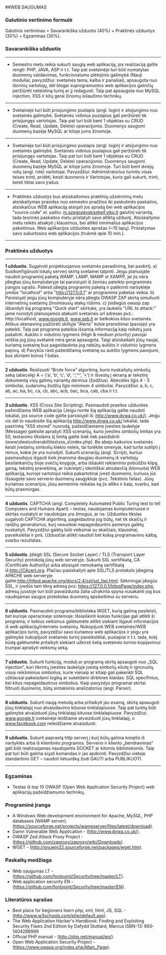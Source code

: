 ##WEB SAUGUMAS

### Galutinio vertinimo formulė

Galutinis vertinimas = Savarankiška užduotis (40%) + Praktinės užduotys (30%) + Egzaminas (30%). </li>


### Savarankiška užduotis

___
- Semestro metu reikia sukurti saugią web aplikaciją, jos realizaciją galite rengti: PHP, JAVA, ASP ir t.t. Taip pat svetainėje turi būti numatytas duomenų validavimas, funkcionalumo plėtojimo galimybė (Nauji moduliai, pavyzdžiui: svetainės tema, kalba ir panašiai), apsaugota nuo išorinių vartotojų, dėl blogai suprogramuotos web aplikacijos galinčių peržiūrėti neleistiną turinį ar jį redaguoti. Taip pat apsaugota nuo MySQL injection, XSS ir kitų gerai žinomų isilaužimo technikų.

___

- Svetainėje turi būti prisijungimo puslapis (angl. login) ir atsijungimo nuo svetainės galimybė. Svetainės vidinius puslapius gali peržiūreti tik prisijungęs vartotojas. Taip pat turi būti bent 1 objektas su CRUD (Create, Read, Update, Delete) operacijomis. Duomenys saugomi duomenų bazėje MySQL ar kitoje jums žinomoje.

___

- Svetainėje turi būti prisijungimo puslapis (angl. login) ir atsijungimo nuo svetainės galimybė. Svetainės vidinius puslapius gali peržiūreti tik prisijungęs vartotojas. Taip pat turi būti bent 1 objektas su CRUD (Create, Read, Update, Delete) operacijomis. Duomenys saugomi duomenų bazėje MySQL ar kitoje jums žinomoje. Turi būti bent dviejų rolių (angl. role) vartotojai. Pavyzdžiui: Administratorius turintis visas teises trinti, pridėti, keisti duomenis ir Vartotojas, kuris gali sukurti, trinti, keisti tiktai savo įrašus.

____

- Praktinės užduotys bus atsiskaitomos praktinių užsiėmimų metu atsiskaitymas prasides nuo semestro pradžios iki paskutinės paskaitos, atsiskaičius WEB aplikaciją atsiųsti jos aprašą bei web aplikacijos "source code" el. paštu: m.gzegozevskis@eif.viko.lt galutinį variantą, tada teorinės paskaitos metu pristatyti savo atliktą užduotį. Atsiskaitymo metu reikės atsakyti į klausimus, bei atlikti minimalius aplikacijos pakeitimus. Web aplikacijos užduoties aprašas (~15 lapų). Pristatymas savo sukurtosios web aplikacijos (trukmė apie 10 min.). 

___

### Praktinės užduotys

___
**1 užduotis**. Sugalvoti projektuojamos svetainės pavadinimą, bei paskirtį. 
a) Susikonfigūruoti lokalų serverį skirtą svetainei talpinti. Jeigu planuojate naudoti programinį paketą WAMP, LAMP, MAMP st XAMPP, jei jis nėra įdiegtas jūsų kompiuteryje tai parsisiųsti iš žemiau pateikto programinės įrangos sąrašo. Paleisti įdiegtą programinį paketą ir patikrinti naršyklėje įvedūs "localhost" arba "http://127.0.0.1" ar programinis paketas veikia. 
b) Parsisiųsti jeigu jūsų kompiuteryje nėra įdiegta OWASP ZAP skirtą simuliuoti internetinių svetainių žinomiausių atakų rūšims. 
c) Įsidiegūs owasp zap išbandyti šią programą "Quick start" skirtuke, yra laukelis "URL to attack:" jame nurodyti planuojamos atakuoti svetainės url adresas pvz.: http://localhost, www.google.lt, www.seb.lt ar betkokios kitos svetainės. Atlikus skenavimą pažiūrėti skiltyje "Alerts" kokie pranešimai (pavojai) yra pateikti. Taip pat programa pateikia išsamią informaciją kaip reikėtų juos pašalinti. Aukšto ir vidutinio lygmens (High & medium priority) pavojai reiškia jog jūsų svetainė nėra gerai apsaugota. Taigi atsiskaitant jūsų naujai, kuriamą svetainę bus pageidautinta jog nebūtų aukšto ir vidutinio lygmens pajovų. 
d) Pavykūs rasti pažeidžiamą svetainę su aukšto lygmens pavojumi, bus skiriami bonus 1 balas.
___

**2 užduotis**. Realizuoti “Brute force” algoritmą, kuris nuskaitytų simbolių seką (abėcelę) A = (‘a’, ’b’, ’c’, ’d’, ’:’,’^’, ‘<’) ir išvestų į ekraną ar tekstinį dokumentą visų galimų variantų derinius (žodžius). Abėcėlės ilgis 4 - 5 simboliai, sudaromų žodžių ilgis minimum 4 simboliai. Pavyzdžiui: a, b, c, ab, ac, ba, bc, ca, cb, abc, acb, bac, bca, cab, cba ir t.t.
___
**3 užduotis**. XSS (Cross Site Scripting). Pasinaudoti praeitos užduoties pažeidžiama WEB aplikacija (Jeigu norite šią aplikaciją galite naudoti lokaliai, jos source code galite parsisiųsti iš: http://www.dvwa.co.uk/). Jeigu vis dėl to naudosite šią aplikaciją http://www.dvwa.co.uk/ lokaliai, tada pasirinkę “XSS stored” nuorodą, pažeidžiamame įvesties laukelyje (Message) galėsite aprašyti XSS scenarijų, kurio įvesties simbolių limitas yra 50, testavimo tikslams šį limitą galite šiek tiek pasididinti (www\dwa\vulnerabilities\xss_s\index.php). Be abejo kaikurios svetainės keisti įvedamų simbolių kiekio neleis, tai turėkite omenyje, kad turite sutilpti į rėmus, kokie jie yra nurodyti. Sukurti scenarijų (angl. Script), kuriuo pasinaudojus išgauti kiek įmanoma daugiau duomenų iš vartotojų besilankančių šioje svečių knygoje, arba iššaukti reklaminio pobūdžio klipą, garsą, tekstinį pranešimą, ar nukreipti į identiškai atrodančią (klonuota) WEB aplikaciją, kurioje vartotojui reikia pakartotinai įvesti duomenis, kuriuos jūs išsaugote savo serverio duomenų saugykloje (pvz. Tekstinis failas). Jūsų kuriamas scenarijus, jūsų asmeninis reikalas ką jis atliks ir kaip, svarbu, kad būtų prasmingas.
___
**4 užduotis**. CAPTCHA (angl. Completely Automated Public Turing test to tell Computers and Humans Apart) – testas, naudojamas kompiuteriuose ir skirtas nustatyti ar naudotojas yra žmogus, ar ne. Užduoties tikslas sugalvoti CAPTCHA algoritmą, pageidautina jog būtų, net tik skaičių ir raidžių generatorius, kurį nesunkiai nepageidauntini asmenys galėtų nuskaityti. Pavyzdžiui galėtų būti veiksmai su skaičiais, klausimai, paveikslėliai ir pnš. Užduočiai atlikti naudoti bet kokią programavimo kalbą, svarbu rezultatas.
___
**5 užduotis**. Įdiegti SSL (Secure Socket Layer) / TLS (Transport Layer Security) protokolą jūsų web serveryje. Sukurti SSL sertifikatą, CA (Certificate Authority) arba atsisiųsti nemokamą sertifikatą iš:http://CAcert.org. Plačiau pasiskaityti apie SSL/TLS protokolo įdiegimą APACHE web serveryje galite:http://httpd.apache.org/docs/2.4/ssl/ssl_faq.html. Sėkmingai įdiegūs SSL, ir įvedūs tam tikrą adresą pvz: https://127.0.0.1/httpsPage/index.php, adresų juostoje turi būti pavaizduota žalia užrakinta spyna nusakanti jog bus naudojamas saugus protokolas duomenų apsikeitimui su serveriu.
___
**6 užduotis**. Pasinaudoti programa/biblioteka WGET, kurią galimą pasileisti, bet kurioje operacinėje sistemoje: Išsiaiškinti kokias funkcijas gali atlikti ši programa, ir kokius veiksmus galėtumėte atlikti siekiant išgauti informacijos iš web aplikacijų/interneto svetainių. Nukopijuoti WEB svetainės/WEB aplikacijos turinį, pavyzdžiui savo kuriamos web aplikacijos ir jeigu yra galimybė nukopijuoti svetainės turinį paveikslėliai, puslapiai ir t.t. tada, kokį būdą galėtumėte pritaikyti siekiant užkirsti kelią svetainės turinio kopijavimui trumpai aprašyti veiksmų seką.
___
**7 užduotis**. Sukurti funkciją, modulį ar programą skirtą apsaugoti nuo „SQL injection“, kuri tikrintų įvesties laukelyje įvestą simbolių eilutę ir ignoruotų visus reikšminius simbolius, kurie vienaip ar kitaip gali pakenkti SQL užklausai pakeisdami logiką ar sukeldami dirbtines klaidas: SQL specifinius, bei kitus nepageidautinus simbolius. Kaip pavyzdys programai skirtai filtruoti duomenis, būtų sintaksinis analizatorius (angl. Parser).
___
**8 užduotis**. Sukurti naują metodą arba pritaikyti jau esamą, skirtą apsaugoti jūsų tinklalapį nuo atvaizdavimo kituose tinklalapiuose. Taip pat turėtų būti galimybė atvaizduoti jūsų tinklalapį kituose tinklalapiuose. Pavyzdžiui: www.google.lt svetainėje leidžiame atvaizduoti jūsų tinklalapį, o www.facebook.com neleidžiame atvaizduoti.
___
**9 užduotis**. Sukurti paprastą http serverį į kurį būtų galima kreiptis iš naršyklės arba iš klientinės programos. Serverio ir kliento „bendravimas“ gali būti realizuojamas naudojantis SOCKET ar kitomis bibliotekomis. Taip pat turi būti galima siųsti komandas ir jas apdoroti. Pavyzdžiui vietoje standartinio GET – naudoti lietuvišką žodi GAUTI arba PUBLIKUOTI.

___
### Egzaminas
- Testas iš top 10 OWASP (Open Web Application Security Project) web aplikacijų pažeidžiamumo technikų.

### Programinė įranga
- A Windows Web development environment for Apache, MySQL, PHP databases (WAMP server). (https://sourceforge.net/projects/wampserver/files/latest/download).
- Damn Vulnerable Web Application - (http://www.dvwa.co.uk/).
- OWASP Zed Attack Proxy Project - (https://github.com/zaproxy/zaproxy/wiki/Downloads).
- WGET - (http://gnuwin32.sourceforge.net/packages/wget.htm).

### Paskaitų medžiaga
- Web saugumas LT - (https://github.com/fontpoint/Security/tree/master/LT).
- Web application security EN - (https://github.com/fontpoint/Security/tree/master/EN).

### Literatūros sąrašas

- Best place for beginners learn php, xml, html, JS, SQL - (http://www.w3schools.com/php/default.asp).  
- The Web Application Hacker's Handbook: Finding and Exploiting Security Flaws 2nd Edition by Dafydd Stuttard, Marcus ISBN-13: 860-1404288999
- Official PHP manual - (http://php.net/manual/en/).
- Open Web Application Security Project - (https://www.owasp.org/index.php/Main_Page).
